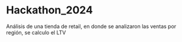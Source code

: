 # Hackathon_2024
Análisis de una tienda de retail, en donde se analizaron las ventas por región, se calculo el LTV
